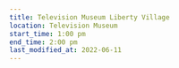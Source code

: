 ```yaml
---
title: Television Museum Liberty Village
location: Television Museum
start_time: 1:00 pm
end_time: 2:00 pm
last_modified_at: 2022-06-11
---
```

